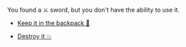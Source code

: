You found a ⚔️ sword, but you don't have the ability to use it.

- [Keep it in the backpack 💼](2-1A.md)

- [Destroy it 💥](2-1B.md)
